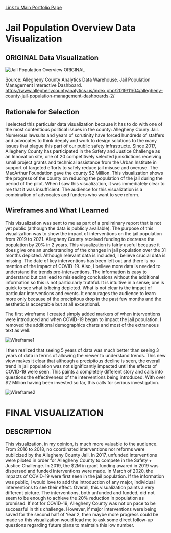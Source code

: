 [Link to Main Portfolio Page](https://wasimohamed2020.github.io/cmustudent-repository/)

# Jail Population Overview Data Visualization

## ORIGINAL Data Visualization

![Jail Population Overview ORIGINAL](https://user-images.githubusercontent.com/68036976/88247367-7bdefe00-cc6b-11ea-939b-f5d2291beb0d.png)

Source: Allegheny County Analytics Data Warehouse. Jail Population Management Interactive Dashboard. https://www.alleghenycountyanalytics.us/index.php/2019/11/04/allegheny-county-jail-population-management-dashboards-2/

## Rationale for Selection

I selected this particular data visualization because it has to do with one of the most contentious political issues in the county: Allegheny Couny Jail. Numerous lawsuits and years of scrutinity have forced hundreds of staffers and advocates to think deeply and work to design solutions to the many issues that plague this part of our public safety infrastructe. Since 2017, Allegheny County has participated in the Safety and Justice Challenge as an Innovation site, one of 20 competitively selected jurisdictions receiving small project grants and technical assistance from the Urban Institute in support of targeted efforts to safely reduce jail misuse and overuse. The MacArthur Foundation gave the county $2 Million. This visualization shows the progress of the county on reducing the population of the jail during the period of the pilot. When I saw this visualization, it was immediately clear to me that it was insufficient. The audience for this visualization is a combination of advocates and funders who want to see reform. 

## Wireframes and What I Learned

This visualization was sent to me as part of a preliminary report that is not yet public (although the data is publicly available). The purpose of this visualization was to show the impact of interventions on the jail population from 2019 to 2021. Allegheny County received funding to decrease the population by 20% in 2 years. This visualization is fairly useful because it does give one an understanding of the changes in jail population over the 31 months depicted. Although relevant data is included, I believe crucial data is missing. The date of key interventions has been left out and there is no mention of the impact of COVID-19. Also, I believe more data is needed to understand the trends pre-interventions. The information is easy to understand but can lead to misleading conclusions without the additional information so this is not particularly truthful. It is intuitive in a sense; one is quick to see what is being depicted. What is not clear is the impact of particular interventions and events. It encourages the audience to learn more only because of the precipitous drop in the past few months and the aesthetic is acceptable but at all exceptional. 

The first wireframe I created simply added markers of when interventions were introduced and when COVID-19 began to impact the jail population. I removed the additional demographics charts and most of the extraneous text as well:

![Wireframe1](https://user-images.githubusercontent.com/68036976/88249950-fe6bbb80-cc73-11ea-92af-e8446ec743c2.jpg)

I then realized that seeing 5 years of data was much better than seeing 3 years of data in terms of allowing the viewer to understand trends. This new view makes it clear that although a precipitous decline is seen, the overall trend in jail population was not significantly impacted until the effects of COVID-19 were seen. This paints a completely different story and calls into questions the effectiveness of the interventions being introduced. With over $2 Million having been invested so far, this calls for serious investigation. 

![Wireframe2](https://user-images.githubusercontent.com/68036976/88249156-8c927280-cc71-11ea-8c3e-5dd2950790c5.jpg)




# FINAL VISUALIZATION

<div class="flourish-embed flourish-chart" data-src="visualisation/3261612" data-url="https://flo.uri.sh/visualisation/3261612/embed"><script src="https://public.flourish.studio/resources/embed.js"></script></div>

## DESCRIPTION

This visualization, in my opinion, is much more valuable to the audience. From 2016 to 2018, no coordinated interventions nor reforms were publicized by the Allegheny County Jail. In 2017, unfunded interventions were piloted in order for Allegheny County to compete in the Safety + Justice Challenge. In 2019, the $2M in grant funding awared in 2019 was dispersed and funded interventions were made. In March of 2020, the impacts of COVID-19 were first seen in the jail population. If the information was public, I would love to add the introduction of any major, individual interventions to see their effect. Overall, this visualization paints a very different picture. The interventions, both unfunded and funded, did not seem to be enough to achieve the 20% reduction in population as promised. If not for COVID-19, Allegheny County was not on pace to be successful in this challenge. However, if major interventions were being saved for the second half of Year 2, then maybe more progress could be made so this visualization would lead me to ask some direct follow-up questions regarding future plans to maintain this low number. 
